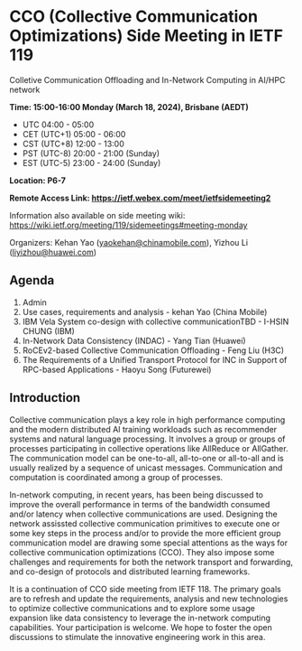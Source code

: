 # CCO (Collective Communication Optimizations) Side Meeting in IETF 119
Colletive Communication Offloading and In-Network Computing in AI/HPC network

**Time: 15:00-16:00 Monday (March 18, 2024), Brisbane (AEDT)**
  - UTC 04:00 - 05:00
  - CET (UTC+1) 05:00 - 06:00
  - CST (UTC+8) 12:00 - 13:00
  - PST (UTC-8) 20:00 - 21:00 (Sunday)
  - EST (UTC-5) 23:00 - 24:00 (Sunday)

**Location: P6-7**

**Remote Access Link:  https://ietf.webex.com/meet/ietfsidemeeting2**

Information also available on side meeting wiki: https://wiki.ietf.org/meeting/119/sidemeetings#meeting-monday

Organizers: Kehan Yao (yaokehan@chinamobile.com), Yizhou Li (liyizhou@huawei.com) 

## Agenda
1.	Admin 
2.	Use cases, requirements and analysis - kehan Yao (China Mobile)
3.	IBM Vela System co-design with collective communicationTBD - I-HSIN CHUNG (IBM)
4.	In-Network Data Consistency (INDAC) - Yang Tian (Huawei)
5.	RoCEv2-based Collective Communication Offloading - Feng Liu (H3C) 
6.	The Requirements of a Unified Transport Protocol for INC in Support of RPC-based Applications - Haoyu Song (Futurewei) 


## Introduction
Collective communication plays a key role in high performance computing and the modern distributed AI training workloads such as recommender systems and natural language processing.
It involves a group or groups of processes participating in collective operations like AllReduce or AllGather. The communication model can be one-to-all, all-to-one or all-to-all and is usually realized by a sequence of unicast messages. Communication and computation is coordinated among a group of processes. 

In-network computing, in recent years, has been being discussed to improve the overall performance in terms of the bandwidth consumed and/or latency when collective communications are used. Designing the network assissted collective communication primitives to execute one or some key steps in the process and/or to provide the more efficient group communication model are drawing some special attentions as the ways for collective communication optimizations (CCO). They also impose some challenges and requirements for both the network transport and forwarding, and co-design of protocols and distributed learning frameworks.

It is a continuation of CCO side meeting from IETF 118. The primary goals are to refresh and update the requirements, analysis and new technologies to optimize collective communications and to explore some usage expansion like data consistency to leverage the in-network computing capabilities. Your participation is welcome. We hope to foster the open discussions to stimulate the innovative engineering work in this area.
